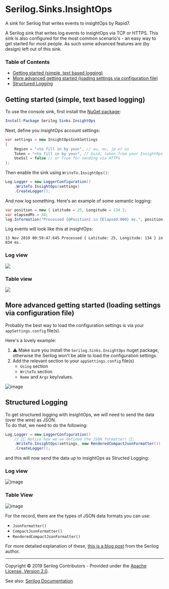 # Serilog.Sinks.InsightOps

A sink for Serilog that writes events to insightOps by Rapid7.
 

A Serilog sink that writes log events to insightOps via TCP or HTTPS. This sink is also configured for the most common scenario's - an easy way to get started for most people. As such some advanced features are (by design) left out of this sink.

### Table of Contents
- [Getting started (simple, text based logging)](#getting-started-simple-text-based-logging)
- [More advanced getting started (loading settings via configuration file)](#more-advanced-getting-started-loading-settings-via-configuration-file)
- [Structured Logging](#structured-logging)

## Getting started (simple, text based logging)

To use the console sink, first install the [NuGet package](https://nuget.org/packages/serilog.sinks.insightops):

```powershell
Install-Package Serilog.Sinks.InsightOps
```

Next, define you insightOps account settings:

```csharp
var settings = new InsightOpsSinkSettings
{
    Region = "<to fill in by you>", // au, eu, jp or us
    Token = "<to fill in by you>", // Guid, taken from your InsightOps log account
    UseSsl = false // or True for sending via HTTPS
};
```

Then enable the sink using `WriteTo.InsightOps()`:

```csharp
Log.Logger = new LoggerConfiguration()
    .WriteTo.InsightOps(settings)
    .CreateLogger();
```

And now log something. Here's an example of some semantic logging:

```csharp
var position = new { Latitude = 25, Longitude = 134 };
var elapsedMs = 34;
log.Information("Processed {@Position} in {Elapsed:000} ms.", position, elapsedMs);
```

Log events will look like this at insightOps:

```
13 Nov 2019 00:59:47.645 Processed { Latitude: 25, Longitude: 134 } in 034 ms.
```

### Log view
![](https://i.imgur.com/DxlKNA4.jpg)

### Table view
![](https://imgur.com/h0x5el3.jpg)

## More advanced getting started (loading settings via configuration file)

Probably the best way to load the configuration settings is via your `appSettings.config` file(s).

Here's a lovely example:

1. ⚠ Make sure you install the `Serilog.Sinks.InsightOps` nuget package, otherwise the Serilog won't be able to load the configuration settings.
2. Add the relevant section to your `appSettings.config` file(s)
    - `Using` section
    - `WriteTo` section
    - `Name` and `Args` key/values.

![image](https://user-images.githubusercontent.com/899878/148729173-f2a6f368-15fa-4c61-930a-9432bcf34957.png)


## Structured Logging

To get structured logging with insightOps, we will need to send the data (over the wire) as JSON.  
To do that, we need to do the following:

```csharp
Log.Logger = new LoggerConfiguration()
    // 🤘🏻 Notice how we've defined the JSON formatter! 🤘🏻
    .WriteTo.InsightOps(settings, new RenderedCompactJsonFormatter())
    .CreateLogger();
```

and this will now send the data up to insightOps as Structed Logging:

### Log view
![image](https://user-images.githubusercontent.com/899878/147096634-9fb3a69a-7784-44ba-8918-287d6536ff82.png)

### Table View
![image](https://user-images.githubusercontent.com/899878/147096758-e1868a51-6b14-499c-9049-7503c98e4c47.png)

For the record, there are the types of JSON data formats you can use:

- `JsonFormatter()`
- `CompactJsonFormatter()`
- `RenderedCompactJsonFormatter()`

For more detailed explanation of these, [this is a blog post](https://nblumhardt.com/2016/07/serilog-2-0-json-improvements/) from the Serilog author.

---


Copyright &copy; 2019 Serilog Contributors - Provided under the [Apache License, Version 2.0](http://apache.org/licenses/LICENSE-2.0.html).

See also: [Serilog Documentation](https://github.com/serilog/serilog/wiki)
